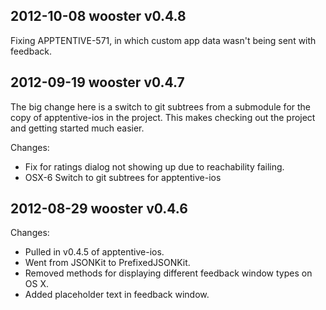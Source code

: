 2012-10-08 wooster v0.4.8
-------------------------

Fixing APPTENTIVE-571, in which custom app data wasn't being sent with feedback.

2012-09-19 wooster v0.4.7
-------------------------
The big change here is a switch to git subtrees from a submodule for the copy of apptentive-ios in the project. This makes checking out the project and getting started much easier.

Changes:

* Fix for ratings dialog not showing up due to reachability failing.
* OSX-6 Switch to git subtrees for apptentive-ios

2012-08-29 wooster v0.4.6
-------------------------
Changes:

* Pulled in v0.4.5 of apptentive-ios.
* Went from JSONKit to PrefixedJSONKit.
* Removed methods for displaying different feedback window types on OS X.
* Added placeholder text in feedback window.
